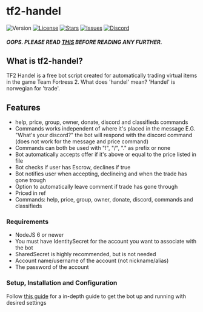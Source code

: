 # tf2-handel
![Version](https://img.shields.io/github/package-json/v/confernn/tf2-handel.svg)
[![License](https://img.shields.io/github/license/confernn/tf2-handel.svg)](https://github.com/confernn/tf2-handel/blob/master/LICENSE)
[![Stars](https://img.shields.io/github/stars/confernn/tf2-handel.svg)](https://github.com/confernn/tf2-handel/stargazers)
[![Issues](https://img.shields.io/github/issues/confernn/tf2-handel.svg)](https://github.com/confernn/tf2-handel/issues)
[![Discord](https://img.shields.io/discord/467040686982692865.svg)](https://discord.gg/t8nHSvA)
##### OOPS. PLEASE READ [THIS](https://github.com/confernn/tf2-handel/blob/master/IMPORTANT.md) BEFORE READING ANY FURTHER.

## What is tf2-handel?
TF2 Handel is a free bot script created for automatically trading virtual items in the game Team Fortress 2. What does 'handel' mean? 'Handel' is  norwegian for 'trade'. 

## Features
* help, price, group, owner, donate, discord and classifieds commands
* Commands works independent of where it's placed in the message E.G. "What's your discord?" the bot will respond with the discord command (does not work for the message and price command)
* Commands can both be used with "!", "/", "." as prefix or none
* Bot automatically accepts offer if it's above or equal to the price listed in file
* Bot checks if user has Escrow, declines if true
* Bot notifies user when accepting, declineing and when the trade has gone trough
* Option to automatically leave comment if trade has gone through
* Priced in ref
* Commands: help, price, group, owner, donate, discord, commands and classifieds

### Requirements
* NodeJS 6 or newer
* You must have IdentitySecret for the account you want to associate with the bot
* SharedSecret is highly recommended, but is not needed
* Account name/username of the account (not nickname/alias)
* The password of the account

### Setup, Installation and Configuration
Follow [this guide](https://github.com/confernn/tf2bot/wiki) for a in-depth guide to get the bot up and running with desired settings
